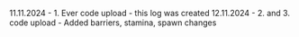 11.11.2024 - 1. Ever code upload - this log was created
12.11.2024 - 2. and 3. code upload - Added barriers, stamina, spawn changes


